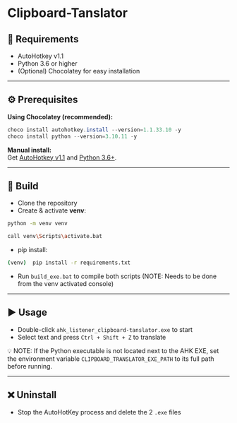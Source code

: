 
# Clipboard-Tanslator

## 🔧 Requirements

- AutoHotkey v1.1  
- Python 3.6 or higher  
- (Optional) Chocolatey for easy installation  

---

## ⚙️ Prerequisites

**Using Chocolatey (recommended):**

```powershell
choco install autohotkey.install --version=1.1.33.10 -y
choco install python --version=3.10.11 -y
```

**Manual install:**  
Get [AutoHotkey v1.1](https://www.autohotkey.com/) and [Python 3.6+](https://www.python.org/downloads/).

---

## 🔨 Build

- Clone the repository  
- Create & activate **venv**: 
```bash
python -m venv venv

call venv\Scripts\activate.bat
```
- pip install: 
```bash
(venv)  pip install -r requirements.txt
```
- Run `build_exe.bat` to compile both scripts (NOTE: Needs to be done from the venv activated console)  

---

## ▶️ Usage
- Double-click `ahk_listener_clipboard-tanslator.exe` to start  
- Select text and press `Ctrl + Shift + Z` to translate

💡 NOTE: If the Python executable is not located next to the AHK EXE, set the environment variable `CLIPBOARD_TRANSLATOR_EXE_PATH` to its full path before running.

---

## ❌ Uninstall

- Stop the AutoHotKey process and delete the 2 `.exe` files  

